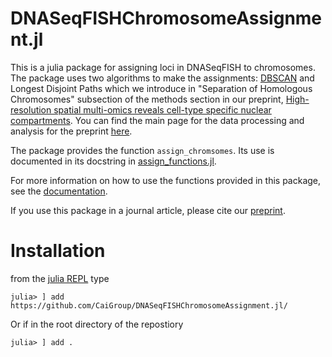 # DNASeqFISHChromosomeAssignment.jl

This is a julia package for assigning loci in DNASeqFISH to chromosomes. The package uses two algorithms to make the assignments: [DBSCAN](https://en.wikipedia.org/wiki/DBSCAN) and Longest Disjoint Paths which we introduce in "Separation of Homologous Chromosomes" subsection of the methods section in our preprint, [High-resolution spatial multi-omics reveals cell-type specific nuclear compartments](https://www.biorxiv.org/content/10.1101/2023.05.07.539762v1.abstract). You can find the main page for the data processing and analysis for the preprint [here](https://github.com/CaiGroup/dna-seqfish-plus-multi-omics/tree/main).

The package provides the function <code>assign_chromsomes</code>. Its use is documented in its docstring in [assign_functions.jl](https://github.com/CaiGroup/DNASeqFISHChromosomeAssignment/blob/main/src/assignment_functions.jl).

For more information on how to use the functions provided in this package, see the [documentation](https://caigroup.github.io/DNASeqFISHChromosomeAssignment.jl/).

If you use this package in a journal article, please cite our [preprint](https://www.biorxiv.org/content/10.1101/2023.05.07.539762v1.abstract).


# Installation

from the [julia REPL](https://docs.julialang.org/en/v1/stdlib/REPL/) type
```
julia> ] add https://github.com/CaiGroup/DNASeqFISHChromosomeAssignment.jl/
```
Or if in the root directory of the repostiory
```
julia> ] add .
```
